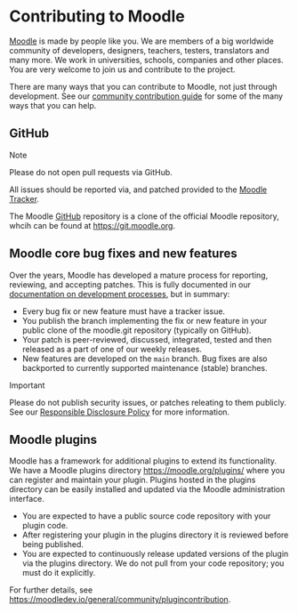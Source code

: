 # Contributing to Moodle

[Moodle][1] is made by people like you. We are members of a big worldwide community of developers, designers, teachers, testers, translators and many more. We work in universities, schools, companies and other places. You are very welcome to join us and contribute to the project.

There are many ways that you can contribute to Moodle, not just through development. See our [community contribution guide][2] for some of the many ways that you can help.

## GitHub

> [!NOTE]
> Please do not open pull requests via GitHub.

All issues should be reported via, and patched provided to the [Moodle Tracker][3].

The Moodle [GitHub][4] repository is a clone of the official Moodle repository, whcih can be found at https://git.moodle.org.

## Moodle core bug fixes and new features

Over the years, Moodle has developed a mature process for reporting, reviewing, and accepting patches. This is fully documented in our [documentation on  development processes][6], but in summary:

- Every bug fix or new feature must have a tracker issue.
- You publish the branch implementing the fix or new feature in your public clone of the moodle.git repository (typically on GitHub).
- Your patch is peer-reviewed, discussed, integrated, tested and then released as a part of one of our weekly releases.
- New features are developed on the `main` branch. Bug fixes are also backported to currently supported maintenance (stable) branches.

> [!IMPORTANT]
> Please do not publish security issues, or patches releating to them publicly.
> See our [Responsible Disclosure Policy][5] for more information.


## Moodle plugins

Moodle has a framework for additional plugins to extend its functionality. We
have a Moodle plugins directory <https://moodle.org/plugins/> where you can
register and maintain your plugin. Plugins hosted in the plugins directory can
be easily installed and updated via the Moodle administration interface.

* You are expected to have a public source code repository with your plugin
  code.
* After registering your plugin in the plugins directory it is reviewed before
  being published.
* You are expected to continuously release updated versions of the plugin via
  the plugins directory. We do not pull from your code repository; you must do
  it explicitly.

For further details, see <https://moodledev.io/general/community/plugincontribution>.

[1]: https://moodle.org
[2]: https://moodledev.io/general/community/contribute
[3]: https://tracker.moodle.org
[4]: https://github.com/moodle/moodle
[5]: https://moodledev.io/general/development/process/security
[6]: https://moodledev.io/general/development/process
